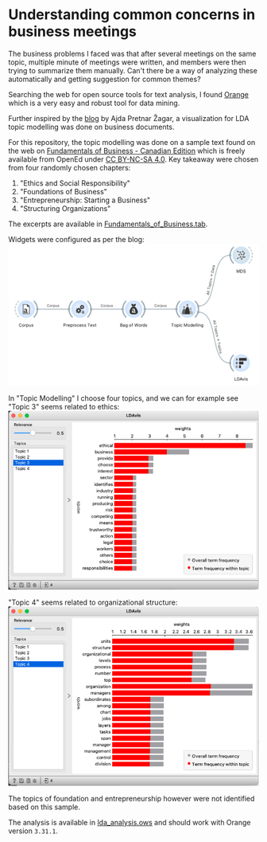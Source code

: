 # Understanding common concerns in business meetings
The business problems I faced was that after several meetings on the same topic, multiple minute of meetings were written, and members were then trying to summarize them manually. Can't there be a way of analyzing these automatically and getting suggestion for common themes?

Searching the web for open source tools for text analysis, I found [Orange](https://orangedatamining.com/) which is a very easy and robust tool for data mining.

Further inspired by the [blog](https://orangedatamining.com/blog/2022/2022-03-18-ldavis/) by Ajda Pretnar Žagar, a visualization for LDA topic modelling was done on business documents.

For this repository, the topic modelling was done on a sample text found on the web on [Fundamentals of Business - Canadian Edition](https://open.bccampus.ca/browse-our-collection/find-open-textbooks/?uuid=1590234d-58a6-4841-85f7-53c5c587f2a2&contributor=&keyword=&subject=) which is freely available from OpenEd under [CC BY-NC-SA 4.0](https://creativecommons.org/licenses/by-nc-sa/4.0/). Key takeaway were chosen from four randomly chosen chapters:
1. "Ethics and Social Responsibility"
1. "Foundations of Business"
1. "Entrepreneurship: Starting a Business"
1. "Structuring Organizations"

The excerpts are available in [Fundamentals_of_Business.tab](./Fundamentals_of_Business.tab).

Widgets were configured as per the blog: ![widgets](./widgets.png)

In "Topic Modelling" I choose four topics, and we can for example see "Topic 3" seems related to ethics: ![topic3](./topic3.png)

"Topic 4" seems related to organizational structure: ![topic4](./topic4.png)

The topics of foundation and entrepreneurship however were not identified based on this sample.

The analysis is available in [lda_analysis.ows](./lda_analysis.ows) and should work with Orange version `3.31.1`.
